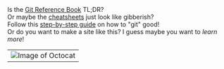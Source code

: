 <table><tr><td><img align="center" src="https://encrypted-tbn0.gstatic.com/images?q=tbn:ANd9GcTOIfyMXHRLV1rhBIm1POTsvZnodWrMLzctmo-wNzspBCdZJLE3" alt="Image of Octocat"><tr>Is the <a href="https://git-scm.com/book/en/v2">Git Reference Book</a> TL;DR?
<br>Or maybe the <a href="https://services.github.com/on-demand/downloads/github-git-cheat-sheet.pdf">cheat</a> <a href="https://education.github.com/git-cheat-sheet-education.pdf">sheets</a> just look like gibberish?<br>Follow this <a href="http://rogerdudler.github.io/git-guide/">step-by-step guide</a> on how to "git" good!<br>Or do you want to make a site like this? I guess maybe you want to <i>learn more</i>!<p>
